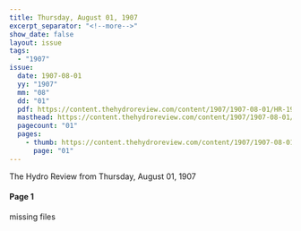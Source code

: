 ```yaml
---
title: Thursday, August 01, 1907
excerpt_separator: "<!--more-->"
show_date: false
layout: issue
tags:
  - "1907"
issue:
  date: 1907-08-01
  yy: "1907"
  mm: "08"
  dd: "01"
  pdf: https://content.thehydroreview.com/content/1907/1907-08-01/HR-1907-08-01.pdf
  masthead: https://content.thehydroreview.com/content/1907/1907-08-01/masthead/HR-1907-08-01.jpg
  pagecount: "01"
  pages:
    - thumb: https://content.thehydroreview.com/content/1907/1907-08-01/thumbnails/HR-1907-08-01-01.jpg
      page: "01"
---
```


The Hydro Review from Thursday, August 01, 1907

<!--more-->

<h4>Page 1</h4>
<p>missing files</p>
